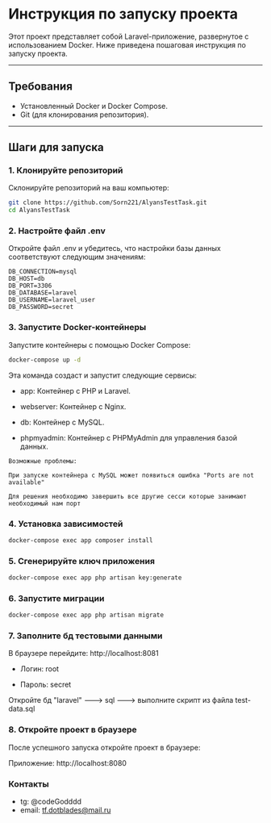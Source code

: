 # Инструкция по запуску проекта

Этот проект представляет собой Laravel-приложение, развернутое с использованием Docker. Ниже приведена пошаговая
инструкция по запуску проекта.

---

## Требования

- Установленный Docker и Docker Compose.
- Git (для клонирования репозитория).

---

## Шаги для запуска

### 1. Клонируйте репозиторий

Склонируйте репозиторий на ваш компьютер:

```bash
git clone https://github.com/Sorn221/AlyansTestTask.git
cd AlyansTestTask
```

### 2. Настройте файл .env

Откройте файл .env и убедитесь, что настройки базы данных соответствуют следующим значениям:

```
DB_CONNECTION=mysql
DB_HOST=db
DB_PORT=3306
DB_DATABASE=laravel
DB_USERNAME=laravel_user
DB_PASSWORD=secret
```

### 3. Запустите Docker-контейнеры

Запустите контейнеры с помощью Docker Compose:

```bash
docker-compose up -d
```

Эта команда создаст и запустит следующие сервисы:

- app: Контейнер с PHP и Laravel.

- webserver: Контейнер с Nginx.

- db: Контейнер с MySQL.

- phpmyadmin: Контейнер с PHPMyAdmin для управления базой данных.

```
Возможные проблемы:

При запуске контейнера с MySQL может появиться ошибка "Ports are not available"

Для решения необходимо завершить все другие сесси которые занимают необходимый нам порт
```

### 4. Установка зависимостей

```bash
docker-compose exec app composer install
```

### 5. Сгенерируйте ключ приложения

```bash
docker-compose exec app php artisan key:generate
```

### 6. Запустите миграции

```bash
docker-compose exec app php artisan migrate
```

### 7. Заполните бд тестовыми данными

В браузере перейдите: http://localhost:8081

- Логин: root

- Пароль: secret

Откройте бд "laravel" ---> sql ---> выполните скрипт из файла test-data.sql

### 8. Откройте проект в браузере

После успешного запуска откройте проект в браузере:

Приложение: http://localhost:8080
### Контакты
- tg: @codeGodddd
- email: tf.dotblades@mail.ru
